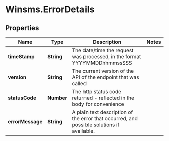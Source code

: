 # Winsms.ErrorDetails

## Properties
Name | Type | Description | Notes
------------ | ------------- | ------------- | -------------
**timeStamp** | **String** | The date/time the request was processed, in the format YYYYMMDDhhmmssSSS  | 
**version** | **String** | The current version of the API of the endpoint that was called  | 
**statusCode** | **Number** | The http status code returned - reflected in the body for convenience  | 
**errorMessage** | **String** | A plain text description of the error that occurred, and possible solutions if available.   | 


